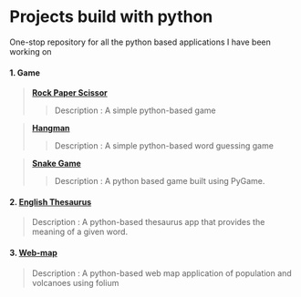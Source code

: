 # Projects build with python

One-stop repository for all the python based applications I have been working on
#### 1. Game
> **[Rock Paper Scissor](https://github.com/Subathra19/py_rock_paper_scissor)**
  >> Description : A simple python-based game  

> **[Hangman](https://github.com/Subathra19/py_hangman)**
  >> Description : A simple python-based word guessing game  

>  **[Snake Game](https://github.com/Subathra19/py_snake)**
  >> Description : A python based game built using PyGame.

#### 2. [English Thesaurus](https://github.com/Subathra19/py_theasurus)
> Description : A python-based thesaurus app that provides the meaning of a given word. 

#### 3. [Web-map](https://github.com/Subathra19/py_webmap)
> Description : A python-based web map application of population and volcanoes using folium
